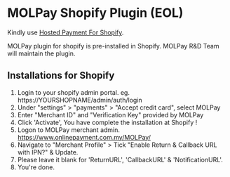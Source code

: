 MOLPay Shopify Plugin (EOL)
==================

Kindly use [Hosted Payment For Shopify](https://github.com/MOLPay/Hosted_Payment_for_Shopify).

MOLPay plugin for shopify is pre-installed in Shopify.
MOLPay R&D Team will maintain the plugin.

Installations for Shopify
------------------------------------------------------
1. Login to your shopify admin portal. eg. https://YOURSHOPNAME/admin/auth/login
2. Under "settings" > "payments" > "Accept credit card", select MOLPay
4. Enter "Merchant ID" and "Verification Key" provided by MOLPay
5. Click 'Activate', You have complete the installation at Shopify !
6. Logon to MOLPay merchant admin. https://www.onlinepayment.com.my/MOLPay/
7. Navigate to "Merchant Profile" > Tick "Enable Return & Callback URL with IPN?" & Update.
8. Please leave it blank for 'ReturnURL', 'CallbackURL' & 'NotificationURL'.
9. You're done.
